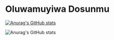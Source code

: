 # Oluwamuyiwa Dosunmu
[![Anurag's GitHub stats](https://github-readme-stats.vercel.app/api?username=muyiwadosunmu)](https://github.com/anuraghazra/github-readme-stats)

![Anurag's GitHub stats](https://github-readme-stats.vercel.app/api?username=muyiwadosunmu&count_private=true)
